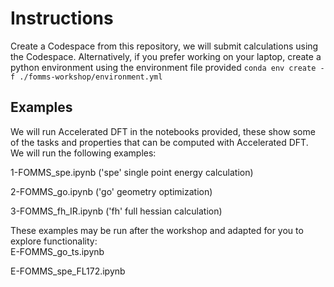 # Instructions

Create a Codespace from this repository, we will submit calculations using the Codespace. 
Alternatively, if you prefer working on your laptop, create a python environment using the environment file provided `conda env create -f ./fomms-workshop/environment.yml`

## Examples
We will run Accelerated DFT in the notebooks provided, these show some of the tasks and properties that can be computed with Accelerated DFT.    
We will run the following examples:     

1-FOMMS_spe.ipynb ('spe' single point energy calculation)

2-FOMMS_go.ipynb ('go' geometry optimization)

3-FOMMS_fh_IR.ipynb ('fh' full hessian calculation)

These examples may be run after the workshop and adapted for you to explore functionality:    
E-FOMMS_go_ts.ipynb

E-FOMMS_spe_FL172.ipynb
